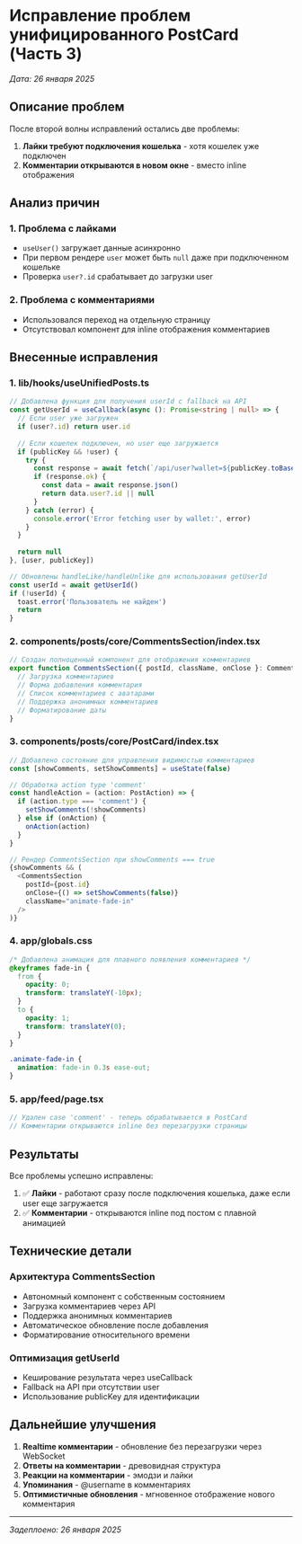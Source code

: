 # Исправление проблем унифицированного PostCard (Часть 3)

*Дата: 26 января 2025*

## Описание проблем

После второй волны исправлений остались две проблемы:

1. **Лайки требуют подключения кошелька** - хотя кошелек уже подключен
2. **Комментарии открываются в новом окне** - вместо inline отображения

## Анализ причин

### 1. Проблема с лайками
- `useUser()` загружает данные асинхронно
- При первом рендере `user` может быть `null` даже при подключенном кошельке
- Проверка `user?.id` срабатывает до загрузки user

### 2. Проблема с комментариями
- Использовался переход на отдельную страницу
- Отсутствовал компонент для inline отображения комментариев

## Внесенные исправления

### 1. lib/hooks/useUnifiedPosts.ts
```typescript
// Добавлена функция для получения userId с fallback на API
const getUserId = useCallback(async (): Promise<string | null> => {
  // Если user уже загружен
  if (user?.id) return user.id
  
  // Если кошелек подключен, но user еще загружается
  if (publicKey && !user) {
    try {
      const response = await fetch(`/api/user?wallet=${publicKey.toBase58()}`)
      if (response.ok) {
        const data = await response.json()
        return data.user?.id || null
      }
    } catch (error) {
      console.error('Error fetching user by wallet:', error)
    }
  }
  
  return null
}, [user, publicKey])

// Обновлены handleLike/handleUnlike для использования getUserId
const userId = await getUserId()
if (!userId) {
  toast.error('Пользователь не найден')
  return
}
```

### 2. components/posts/core/CommentsSection/index.tsx
```typescript
// Создан полноценный компонент для отображения комментариев
export function CommentsSection({ postId, className, onClose }: CommentsSectionProps) {
  // Загрузка комментариев
  // Форма добавления комментария
  // Список комментариев с аватарами
  // Поддержка анонимных комментариев
  // Форматирование даты
}
```

### 3. components/posts/core/PostCard/index.tsx
```typescript
// Добавлено состояние для управления видимостью комментариев
const [showComments, setShowComments] = useState(false)

// Обработка action type 'comment'
const handleAction = (action: PostAction) => {
  if (action.type === 'comment') {
    setShowComments(!showComments)
  } else if (onAction) {
    onAction(action)
  }
}

// Рендер CommentsSection при showComments === true
{showComments && (
  <CommentsSection
    postId={post.id}
    onClose={() => setShowComments(false)}
    className="animate-fade-in"
  />
)}
```

### 4. app/globals.css
```css
/* Добавлена анимация для плавного появления комментариев */
@keyframes fade-in {
  from {
    opacity: 0;
    transform: translateY(-10px);
  }
  to {
    opacity: 1;
    transform: translateY(0);
  }
}

.animate-fade-in {
  animation: fade-in 0.3s ease-out;
}
```

### 5. app/feed/page.tsx
```typescript
// Удален case 'comment' - теперь обрабатывается в PostCard
// Комментарии открываются inline без перезагрузки страницы
```

## Результаты

Все проблемы успешно исправлены:

1. ✅ **Лайки** - работают сразу после подключения кошелька, даже если user еще загружается
2. ✅ **Комментарии** - открываются inline под постом с плавной анимацией

## Технические детали

### Архитектура CommentsSection
- Автономный компонент с собственным состоянием
- Загрузка комментариев через API
- Поддержка анонимных комментариев
- Автоматическое обновление после добавления
- Форматирование относительного времени

### Оптимизация getUserId
- Кеширование результата через useCallback
- Fallback на API при отсутствии user
- Использование publicKey для идентификации

## Дальнейшие улучшения

1. **Realtime комментарии** - обновление без перезагрузки через WebSocket
2. **Ответы на комментарии** - древовидная структура
3. **Реакции на комментарии** - эмодзи и лайки
4. **Упоминания** - @username в комментариях
5. **Оптимистичные обновления** - мгновенное отображение нового комментария

---
*Задеплоено: 26 января 2025* 